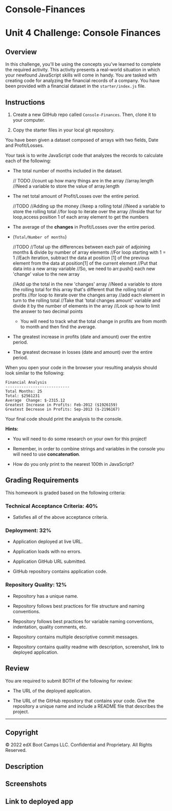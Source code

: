 # Console-Finances

# Unit 4 Challenge: Console Finances

## Overview

In this challenge, you'll be using the concepts you've learned to complete the required activity. This activity presents a real-world situation in which your newfound JavaScript skills will come in handy. You are tasked with creating code for analyzing the financial records of a company. You have been provided with a financial dataset in the `starter/index.js` file.

## Instructions

1. Create a new GitHub repo called `Console-Finances`. Then, clone it to your computer.

2. Copy the starter files in your local git repository.
   
You have been given a dataset composed of arrays with two fields, Date and Profit/Losses.

Your task is to write JavaScript code that analyzes the records to calculate each of the following:

* The total number of months included in the dataset.

   // TODO
   //count up how many things are in the array
   //array.length
   //Need a variable to store the value of array.length


* The net total amount of Profit/Losses over the entire period.

  //TODO
  //Adding up the money
  //keep a rolling total
  //Need a variable to store the rolling total
  //for loop to iterate over the array
  //Inside that for loop,access position 1 of each array element to get the numbers


* The average of the **changes** in Profit/Losses over the entire period.
* (`Total/Number of months`)

  //TODO
  //Total up the differences between each pair of adjoining months & divide by number of array elements
  //For loop starting with 1 = 1
  //Each iteration, subtract the data at position [1] of the previous element from the data at position[1] of the current element
  //Put that data into a new array variable 
  //So, we need to arr.push() each new 'change' value to the new array

  //Add up the total in the new 'changes' array
  //Need a variable to store the rolling total for this array that's different that the rolling total of profits
  //for loop to iterate over the changes array
  //add each element in turn to the rolling total
  //Take that 'total changes amount' variable and divide it by the number of elements in the array
  //Look up how to limit the answer to two decimal points
  * You will need to track what the total change in profits are from month to month and then find the average.
  

* The greatest increase in profits (date and amount) over the entire period.

* The greatest decrease in losses (date and amount) over the entire period.

When you open your code in the browser your resulting analysis should look similar to the following:

  ```text
  Financial Analysis
  ----------------------------
  Total Months: 25
  Total: $2561231
  Average  Change: $-2315.12
  Greatest Increase in Profits: Feb-2012 ($1926159)
  Greatest Decrease in Profits: Sep-2013 ($-2196167)
  ```

Your final code should print the analysis to the console.

**Hints:**

* You will need to do some research on your own for this project!

* Remember, in order to combine strings and variables in the console you will need to use **concatenation**.

* How do you only print to the nearest 100th in JavaScript?

## Grading Requirements

This homework is graded based on the following criteria: 

### Technical Acceptance Criteria: 40%

* Satisfies all of the above acceptance criteria.

### Deployment: 32%

* Application deployed at live URL.

* Application loads with no errors.

* Application GitHub URL submitted.

* GitHub repository contains application code.

### Repository Quality: 12%

* Repository has a unique name.

* Repository follows best practices for file structure and naming conventions.

* Repository follows best practices for variable naming conventions, indentation, quality comments, etc.

* Repository contains multiple descriptive commit messages.

* Repository contains quality readme with description, screenshot, link to deployed application.

## Review

You are required to submit BOTH of the following for review:

* The URL of the deployed application.

* The URL of the GitHub repository that contains your code. Give the repository a unique name and include a README file that describes the project.

---

## Copyright

© 2022 edX Boot Camps LLC. Confidential and Proprietary. All Rights Reserved.

## Description

## Screenshots

## Link to deployed app
